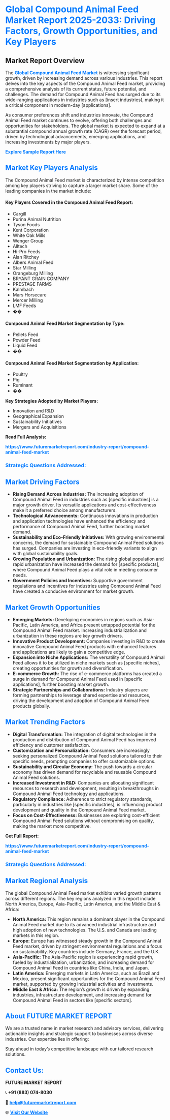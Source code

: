 <h1 style="color: #007BFF;">Global Compound Animal Feed Market Report 2025-2033: Driving Factors, Growth Opportunities, and Key Players</h1>

<section id="overview">
<h2>Market Report Overview</h2>
<p>The <a href="https://www.futuremarketreport.com/industry-report/compound-animal-feed-market" style="color: #007BFF; text-decoration: none;"><strong>Global Compound Animal Feed Market</strong></a> is witnessing significant growth, driven by increasing demand across various industries. This report delves into the key aspects of the Compound Animal Feed market, providing a comprehensive analysis of its current status, future potential, and challenges. The demand for Compound Animal Feed has surged due to its wide-ranging applications in industries such as [insert industries], making it a critical component in modern-day [applications].</p>
<p>As consumer preferences shift and industries innovate, the Compound Animal Feed market continues to evolve, offering both challenges and opportunities for stakeholders. The global market is expected to expand at a substantial compound annual growth rate (CAGR) over the forecast period, driven by technological advancements, emerging applications, and increasing investments by major players.</p>
</section>

<section id="overview">
<p><a href="https://www.futuremarketreport.com/request-sample/reportId=117475" style="color: #007BFF; text-decoration: none;"><strong>Explore Sample Report Here</strong></a></p>
</section>

<section id="key-players">
<h2 style="color: #007BFF;">Market Key Players Analysis</h2>
<p>The Compound Animal Feed market is characterized by intense competition among key players striving to capture a larger market share. Some of the leading companies in the market include:</p>
<h4>Key Players Covered in the Compound Animal Feed Report:</h4>
<ul><li>Cargill</li><li>Purina Animal Nutrition</li><li>Tyson Foods</li><li>Kent Corporation</li><li>White Oak Mills</li><li>Wenger Group</li><li>Alltech</li><li>Hi-Pro Feeds</li><li>Alan Ritchey</li><li>Albers Animal Feed</li><li>Star Milling</li><li>Orangeburg Milling</li><li>BRYANT GRAIN COMPANY</li><li>PRESTAGE FARMS</li><li>Kalmbach</li><li>Mars Horsecare</li><li>Mercer Milling</li><li>LMF Feeds</li><li>��</li></ul>
<h4>Compound Animal Feed Market Segmentation by Type:</h4>
<ul><li>Pellets Feed</li><li>Powder Feed</li><li>Liquid Feed</li><li>��</li></ul>

<h4>Compound Animal Feed Market Segmentation by Application:</h4>
<ul><li>Poultry</li><li>Pig</li><li>Ruminant</li><li>��</li></ul>
<p><strong>Key Strategies Adopted by Market Players:</strong></p>
<ul>
<li>Innovation and R&D</li>
<li>Geographical Expansion</li>
<li>Sustainability Initiatives</li>
<li>Mergers and Acquisitions</li>
</ul>
</section>

<section>
<p><strong>Read Full Analysis: </strong></p><a href="https://www.futuremarketreport.com/industry-report/compound-animal-feed-market" style="color: #007BFF; text-decoration: none;"><strong>https://www.futuremarketreport.com/industry-report/compound-animal-feed-market</strong></a>
<h3 style="color: #007BFF;">Strategic Questions Addressed:</h3>
</section>

<section id="driving-factors">
<h2 style="color: #007BFF;">Market Driving Factors</h2>
<ul>
<li><strong>Rising Demand Across Industries:</strong> The increasing adoption of Compound Animal Feed in industries such as [specific industries] is a major growth driver. Its versatile applications and cost-effectiveness make it a preferred choice among manufacturers.</li>
<li><strong>Technological Advancements:</strong> Continuous innovations in production and application technologies have enhanced the efficiency and performance of Compound Animal Feed, further boosting market demand.</li>
<li><strong>Sustainability and Eco-Friendly Initiatives:</strong> With growing environmental concerns, the demand for sustainable Compound Animal Feed solutions has surged. Companies are investing in eco-friendly variants to align with global sustainability goals.</li>
<li><strong>Growing Population and Urbanization:</strong> The rising global population and rapid urbanization have increased the demand for [specific products], where Compound Animal Feed plays a vital role in meeting consumer needs.</li>
<li><strong>Government Policies and Incentives:</strong> Supportive government regulations and incentives for industries using Compound Animal Feed have created a conducive environment for market growth.</li>
</ul>
</section>

<section id="growth-opportunities">
<h2 style="color: #007BFF;">Market Growth Opportunities</h2>
<ul>
<li><strong>Emerging Markets:</strong> Developing economies in regions such as Asia-Pacific, Latin America, and Africa present untapped potential for the Compound Animal Feed market. Increasing industrialization and urbanization in these regions are key growth drivers.</li>
<li><strong>Innovative Product Development:</strong> Companies investing in R&D to create innovative Compound Animal Feed products with enhanced features and applications are likely to gain a competitive edge.</li>
<li><strong>Expansion into Niche Applications:</strong> The versatility of Compound Animal Feed allows it to be utilized in niche markets such as [specific niches], creating opportunities for growth and diversification.</li>
<li><strong>E-commerce Growth:</strong> The rise of e-commerce platforms has created a surge in demand for Compound Animal Feed used in [specific applications], further boosting market growth.</li>
<li><strong>Strategic Partnerships and Collaborations:</strong> Industry players are forming partnerships to leverage shared expertise and resources, driving the development and adoption of Compound Animal Feed products globally.</li>
</ul>
</section>

<section id="trending-factors">
<h2 style="color: #007BFF;">Market Trending Factors</h2>
<ul>
<li><strong>Digital Transformation:</strong> The integration of digital technologies in the production and distribution of Compound Animal Feed has improved efficiency and customer satisfaction.</li>
<li><strong>Customization and Personalization:</strong> Consumers are increasingly seeking personalized Compound Animal Feed solutions tailored to their specific needs, prompting companies to offer customizable options.</li>
<li><strong>Sustainability and Circular Economy:</strong> The push towards a circular economy has driven demand for recyclable and reusable Compound Animal Feed solutions.</li>
<li><strong>Increased Investment in R&D:</strong> Companies are allocating significant resources to research and development, resulting in breakthroughs in Compound Animal Feed technology and applications.</li>
<li><strong>Regulatory Compliance:</strong> Adherence to strict regulatory standards, particularly in industries like [specific industries], is influencing product development and quality in the Compound Animal Feed market.</li>
<li><strong>Focus on Cost-Effectiveness:</strong> Businesses are exploring cost-efficient Compound Animal Feed solutions without compromising on quality, making the market more competitive.</li>
</ul>
</section>

<section>
<p><strong>Get Full Report: </strong></p><a href="https://www.futuremarketreport.com/industry-report/compound-animal-feed-market" style="color: #007BFF; text-decoration: none;"><strong>https://www.futuremarketreport.com/industry-report/compound-animal-feed-market</strong></a>
<h3 style="color: #007BFF;">Strategic Questions Addressed:</h3>
</section>


<section id="regional-analysis">
<h2 style="color: #007BFF;">Market Regional Analysis</h2>
<p>The global Compound Animal Feed market exhibits varied growth patterns across different regions. The key regions analyzed in this report include North America, Europe, Asia-Pacific, Latin America, and the Middle East & Africa:</p>
<ul>
<li><strong>North America:</strong> This region remains a dominant player in the Compound Animal Feed market due to its advanced industrial infrastructure and high adoption of new technologies. The U.S. and Canada are leading markets in this region.</li>
<li><strong>Europe:</strong> Europe has witnessed steady growth in the Compound Animal Feed market, driven by stringent environmental regulations and a focus on sustainability. Key countries include Germany, France, and the U.K.</li>
<li><strong>Asia-Pacific:</strong> The Asia-Pacific region is experiencing rapid growth, fueled by industrialization, urbanization, and increasing demand for Compound Animal Feed in countries like China, India, and Japan.</li>
<li><strong>Latin America:</strong> Emerging markets in Latin America, such as Brazil and Mexico, present significant opportunities for the Compound Animal Feed market, supported by growing industrial activities and investments.</li>
<li><strong>Middle East & Africa:</strong> The region’s growth is driven by expanding industries, infrastructure development, and increasing demand for Compound Animal Feed in sectors like [specific sectors].</li>
</ul>
</section>

<footer>
<h2 style="color: #007BFF;">About FUTURE MARKET REPORT</h2>
<p>We are a trusted name in market research and advisory services, delivering actionable insights and strategic support to businesses across diverse industries. Our expertise lies in offering:</p>

<p>Stay ahead in today’s competitive landscape with our tailored research solutions.</p>

<h2 style="color: #007BFF;">Contact Us:</h2>
<p><strong>FUTURE MARKET REPORT</strong></p>
<p>📞 <strong>+91 (883) 074-8030</strong></p>
<p>📧 <strong><a href="mailto:help@futuremarketreport.com" style="color: #007BFF;">help@futuremarketreport.com</a></strong></p>
<p>🌐 <strong><a href="https://www.futuremarketreport.com/" style="color: #007BFF;">Visit Our Website</a></strong></p>
</footer>